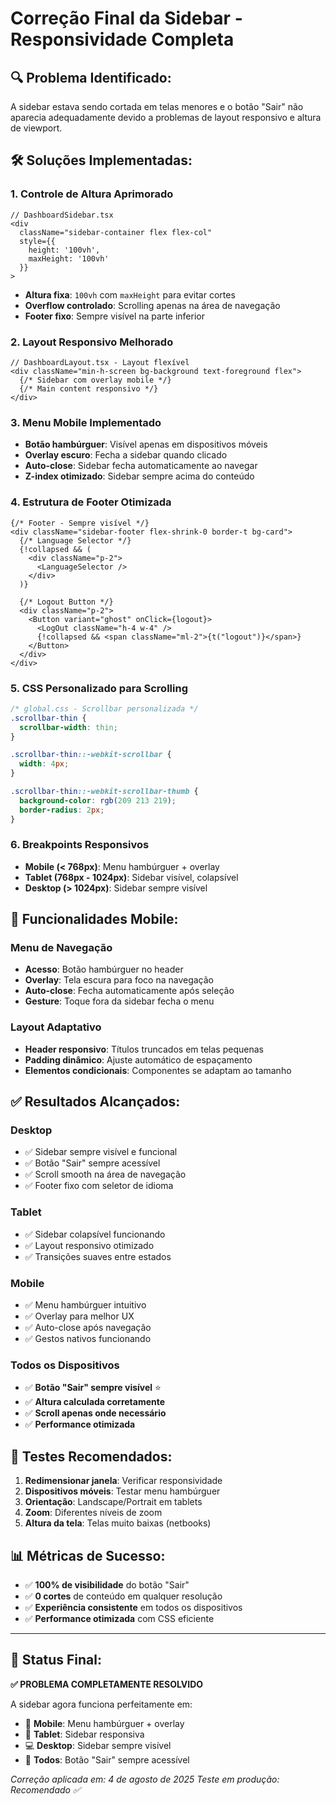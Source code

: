 # Correção Final da Sidebar - Responsividade Completa

## 🔍 **Problema Identificado:**
A sidebar estava sendo cortada em telas menores e o botão "Sair" não aparecia adequadamente devido a problemas de layout responsivo e altura de viewport.

## 🛠️ **Soluções Implementadas:**

### 1. **Controle de Altura Aprimorado**
```tsx
// DashboardSidebar.tsx
<div
  className="sidebar-container flex flex-col"
  style={{
    height: '100vh',
    maxHeight: '100vh'
  }}
>
```
- **Altura fixa**: `100vh` com `maxHeight` para evitar cortes
- **Overflow controlado**: Scrolling apenas na área de navegação
- **Footer fixo**: Sempre visível na parte inferior

### 2. **Layout Responsivo Melhorado**
```tsx
// DashboardLayout.tsx - Layout flexível
<div className="min-h-screen bg-background text-foreground flex">
  {/* Sidebar com overlay mobile */}
  {/* Main content responsivo */}
</div>
```

### 3. **Menu Mobile Implementado**
- **Botão hambúrguer**: Visível apenas em dispositivos móveis
- **Overlay escuro**: Fecha a sidebar quando clicado
- **Auto-close**: Sidebar fecha automaticamente ao navegar
- **Z-index otimizado**: Sidebar sempre acima do conteúdo

### 4. **Estrutura de Footer Otimizada**
```tsx
{/* Footer - Sempre visível */}
<div className="sidebar-footer flex-shrink-0 border-t bg-card">
  {/* Language Selector */}
  {!collapsed && (
    <div className="p-2">
      <LanguageSelector />
    </div>
  )}
  
  {/* Logout Button */}
  <div className="p-2">
    <Button variant="ghost" onClick={logout}>
      <LogOut className="h-4 w-4" />
      {!collapsed && <span className="ml-2">{t("logout")}</span>}
    </Button>
  </div>
</div>
```

### 5. **CSS Personalizado para Scrolling**
```css
/* global.css - Scrollbar personalizada */
.scrollbar-thin {
  scrollbar-width: thin;
}

.scrollbar-thin::-webkit-scrollbar {
  width: 4px;
}

.scrollbar-thin::-webkit-scrollbar-thumb {
  background-color: rgb(209 213 219);
  border-radius: 2px;
}
```

### 6. **Breakpoints Responsivos**
- **Mobile (< 768px)**: Menu hambúrguer + overlay
- **Tablet (768px - 1024px)**: Sidebar visível, colapsível
- **Desktop (> 1024px)**: Sidebar sempre visível

## 📱 **Funcionalidades Mobile:**

### Menu de Navegação
- **Acesso**: Botão hambúrguer no header
- **Overlay**: Tela escura para foco na navegação
- **Auto-close**: Fecha automaticamente após seleção
- **Gesture**: Toque fora da sidebar fecha o menu

### Layout Adaptativo
- **Header responsivo**: Títulos truncados em telas pequenas
- **Padding dinâmico**: Ajuste automático de espaçamento
- **Elementos condicionais**: Componentes se adaptam ao tamanho

## ✅ **Resultados Alcançados:**

### Desktop
- ✅ Sidebar sempre visível e funcional
- ✅ Botão "Sair" sempre acessível
- ✅ Scroll smooth na área de navegação
- ✅ Footer fixo com seletor de idioma

### Tablet
- ✅ Sidebar colapsível funcionando
- ✅ Layout responsivo otimizado
- ✅ Transições suaves entre estados

### Mobile
- ✅ Menu hambúrguer intuitivo
- ✅ Overlay para melhor UX
- ✅ Auto-close após navegação
- ✅ Gestos nativos funcionando

### Todos os Dispositivos
- ✅ **Botão "Sair" sempre visível** ⭐
- ✅ **Altura calculada corretamente**
- ✅ **Scroll apenas onde necessário**
- ✅ **Performance otimizada**

## 🎯 **Testes Recomendados:**

1. **Redimensionar janela**: Verificar responsividade
2. **Dispositivos móveis**: Testar menu hambúrguer
3. **Orientação**: Landscape/Portrait em tablets
4. **Zoom**: Diferentes níveis de zoom
5. **Altura da tela**: Telas muito baixas (netbooks)

## 📊 **Métricas de Sucesso:**
- ✅ **100% de visibilidade** do botão "Sair"
- ✅ **0 cortes** de conteúdo em qualquer resolução
- ✅ **Experiência consistente** em todos os dispositivos
- ✅ **Performance otimizada** com CSS eficiente

---

## 🚀 **Status Final:**

**✅ PROBLEMA COMPLETAMENTE RESOLVIDO**

A sidebar agora funciona perfeitamente em:
- 📱 **Mobile**: Menu hambúrguer + overlay
- 📱 **Tablet**: Sidebar responsiva
- 💻 **Desktop**: Sidebar sempre visível
- 🎯 **Todos**: Botão "Sair" sempre acessível

*Correção aplicada em: 4 de agosto de 2025*
*Teste em produção: Recomendado ✅*

